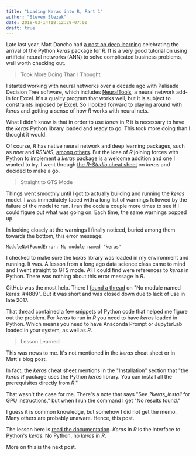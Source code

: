 ```yaml
---
title: "Loading Keras into R, Part 1"
author: "Steven Slezak"
date: 2018-03-14T18:12:29-07:00
draft: true
---
```


Late last year, Matt Dancho had [a post on deep learning][1] celebrating the arrival of the Python *keras* package for *R*. It is a very good tutorial on using artificial neural networks (ANN) to solve complicated business problems, well worth checking out.

> Took More Doing Than I Thought

I started working with neural networks over a decade ago with Palisade Decision Tree software, which includes [NeuralTools][2], a neural network add-in for Excel. It's a quality program that works well, but it is subject to constraints imposed by Excel. So I looked forward to playing around with *keras* and getting a sense of how *R* works with neural nets.

What I didn't know is that in order to use *keras* in *R* it is necessary to have the *keras* Python library loaded and ready to go. This took more doing than I thought it would.

Of course, *R* has native neural network and deep learning packages, such as *nnet* and *RSNNS*, [among others][3]. But the idea of *R* joining forces with Python to implement a *keras* package is a welcome addition and one I wanted to try. I went through [the *R-Studio* cheat sheet][4] on *keras* and decided to make a go.

> Straight to GTS Mode

Things went smoothly until I got to actually building and running the *keras* model. I was immediately faced with a long list of warnings followed by the failure of the model to run. I ran the code a couple more times to see if I could figure out what was going on. Each time, the same warnings popped up.

In looking closely at the warnings I finally noticed, buried among them towards the bottom, this error message:

`ModuleNotFoundError: No module named 'keras'`

I checked to make sure the *keras* library was loaded in my environment and running. It was. A lesson from a long ago data science class came to mind and I went straight to GTS mode. All I could find were references to *keras* in Python. There was nothing about this error message in *R*.

GitHub was the most help. There I [found a thread][5] on "No module named keras: #4889". But it was short and was closed down due to lack of use in late 2017.

That thread contained a few snippets of Python code that helped me figure out the problem. For *keras* to run in *R* you need to have *keras* loaded in Python. Which means you need to have Anaconda Prompt or JupyterLab loaded in your system, as well as *R*.

> Lesson Learned

This was news to me. It's not mentioned in the *keras* cheat sheet or in Matt's blog post.

In fact, the *keras* cheat sheet mentions in the "Installation" section that "the *keras R* package uses the Python *keras* library. You can install all the prerequisites directly from *R*."

That wasn't the case for me. There's a note that says "See *?keras_install* for GPU instructions," but when I run the command I get "No results found."

I guess it is common knowledge, but somehow I did not get the memo. Many others are probably unaware. Hence, this post.

The lesson here is [read the documentation][6]. *Keras* in *R* is the interface to Python's *keras*. No Python, no *keras* in *R*.

More on this is the next post.

 [1]: http://www.business-science.io/business/2017/11/28/customer_churn_analysis_keras.html
 [2]: http://www.palisade.com/neuraltools/
 [3]: https://cran.r-project.org/web/views/MachineLearning.html
 [4]: https://github.com/rstudio/cheatsheets/raw/master/keras.pdf
 [5]: https://github.com/keras-team/keras/issues/4889
 [6]: https://keras.rstudio.com/